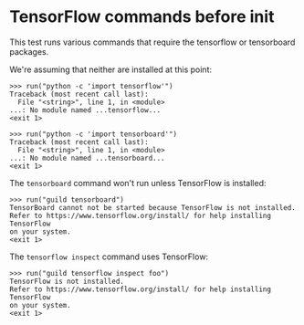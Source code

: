 # TensorFlow commands before init

This test runs various commands that require the tensorflow or
tensorboard packages.

We're assuming that neither are installed at this point:

    >>> run("python -c 'import tensorflow'")
    Traceback (most recent call last):
      File "<string>", line 1, in <module>
    ...: No module named ...tensorflow...
    <exit 1>

    >>> run("python -c 'import tensorboard'")
    Traceback (most recent call last):
      File "<string>", line 1, in <module>
    ...: No module named ...tensorboard...
    <exit 1>

The `tensorboard` command won't run unless TensorFlow is installed:

    >>> run("guild tensorboard")
    TensorBoard cannot not be started because TensorFlow is not installed.
    Refer to https://www.tensorflow.org/install/ for help installing TensorFlow
    on your system.
    <exit 1>

The `tensorflow inspect` command uses TensorFlow:

    >>> run("guild tensorflow inspect foo")
    TensorFlow is not installed.
    Refer to https://www.tensorflow.org/install/ for help installing TensorFlow
    on your system.
    <exit 1>
